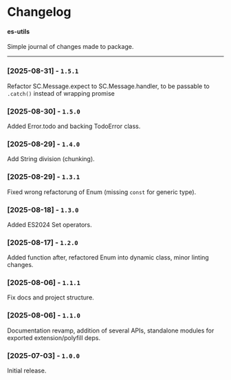 # Changelog
#### es-utils

Simple journal of changes made to package.

---

### [2025-08-31] - `1.5.1`

Refactor SC.Message.expect to SC.Message.handler, to be passable to `.catch()` instead of wrapping promise

### [2025-08-30] - `1.5.0`

Added Error.todo and backing TodoError class.

### [2025-08-29] - `1.4.0`

Add String division (chunking).

### [2025-08-29] - `1.3.1`

Fixed wrong refactorung of Enum (missing `const` for generic type). 

### [2025-08-18] - `1.3.0`

Added ES2024 Set operators.

### [2025-08-17] - `1.2.0`

Added function after, refactored Enum into dynamic class, minor linting changes.

### [2025-08-06] - `1.1.1`

Fix docs and project structure.

### [2025-08-06] - `1.1.0`

Documentation revamp, addition of several APIs, standalone modules for exported extension/polyfill deps.

### [2025-07-03] - `1.0.0`

Initial release.
